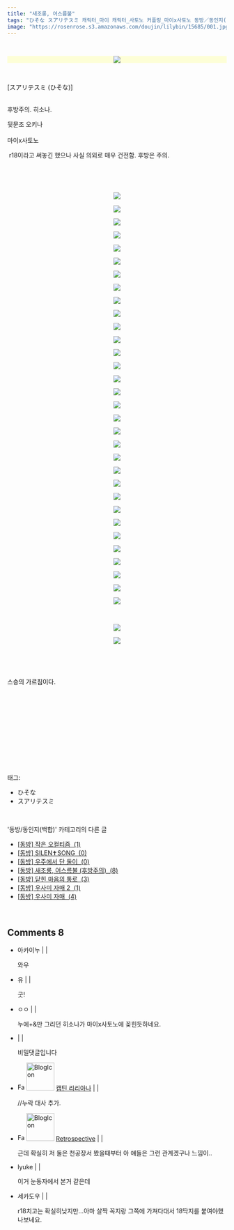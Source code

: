 ```yaml
---
title: "새조롱, 어스름불"
tags: "ひそな スアリテスミ 캐릭터_마이 캐릭터_사토노 커플링_마이x사토노 동방／동인지(백합)"
image: "https://rosenrose.s3.amazonaws.com/doujin/lilybin/15685/001.jpg"
---
```

<div class="article">
<div class="area_view">
<div style="text-align: left;"><br/><p style="text-align: left;"><span class="imageblock" style="display:inline-block;width:1000px;text-align: center; background-color: rgb(253, 254, 214);;height:auto;max-width:100%"><span data-lightbox="lightbox" data-url="https://t1.daumcdn.net/cfile/tistory/99DB643B5B2B87CC19?original"><img src="{{ site.imgserver1 }}/lilybin/15685/001.jpg"/></span></span></p><p style="text-align: left;"><br/></p><p style="text-align: left;">[スアリテスミ (ひそな)]<br/><br/></p><p style="text-align: left;">후방주의. 히소나.</p><p style="text-align: left;">뒷문조 오키나<br/><br/>마이x사토노</p><p style="text-align: left;"> r18이라고 써놓긴 했으나 사실 의외로 매우 건전함. 후방은 주의.</p><p style="text-align: left;"><br/></p><div style="color: rgb(0, 0, 0);"><p><br/></p><p style="text-align: center; clear: none; float: none;"><span class="imageblock" style="display:inline-block;width:706px;;height:auto;max-width:100%"><img src="{{ site.imgserver1 }}/lilybin/15685/002.jpg"/></span></p><p style="text-align: center; clear: none; float: none;"><span class="imageblock" style="display:inline-block;width:1000px;;height:auto;max-width:100%"><span data-lightbox="lightbox" data-url="https://t1.daumcdn.net/cfile/tistory/99E3BA505B2B889915?original"><img src="{{ site.imgserver1 }}/lilybin/15685/003.jpg"/></span></span></p><p style="text-align: center; clear: none; float: none;"><span class="imageblock" style="display:inline-block;width:1000px;;height:auto;max-width:100%"><span data-lightbox="lightbox" data-url="https://t1.daumcdn.net/cfile/tistory/99EE5D505B2B889914?original"><img src="{{ site.imgserver1 }}/lilybin/15685/004.jpg"/></span></span></p><p style="text-align: center; clear: none; float: none;"><span class="imageblock" style="display:inline-block;width:1000px;;height:auto;max-width:100%"><span data-lightbox="lightbox" data-url="https://t1.daumcdn.net/cfile/tistory/99CBE9505B2B889A18?original"><img src="{{ site.imgserver1 }}/lilybin/15685/005.jpg"/></span></span></p><p style="text-align: center; clear: none; float: none;"><span class="imageblock" style="display:inline-block;width:1000px;;height:auto;max-width:100%"><span data-lightbox="lightbox" data-url="https://t1.daumcdn.net/cfile/tistory/999F35505B2B889A1C?original"><img src="{{ site.imgserver1 }}/lilybin/15685/006.jpg"/></span></span></p><p style="text-align: center; clear: none; float: none;"><span class="imageblock" style="display:inline-block;width:1000px;;height:auto;max-width:100%"><span data-lightbox="lightbox" data-url="https://t1.daumcdn.net/cfile/tistory/996EBD505B2B889B09?original"><img src="{{ site.imgserver1 }}/lilybin/15685/007.jpg"/></span></span></p><p style="text-align: center; clear: none; float: none;"><span class="imageblock" style="display:inline-block;width:1000px;;height:auto;max-width:100%"><span data-lightbox="lightbox" data-url="https://t1.daumcdn.net/cfile/tistory/9907A4505B2B889C12?original"><img src="{{ site.imgserver1 }}/lilybin/15685/008.jpg"/></span></span></p><p style="text-align: center; clear: none; float: none;"><span class="imageblock" style="display:inline-block;width:1000px;;height:auto;max-width:100%"><span data-lightbox="lightbox" data-url="https://t1.daumcdn.net/cfile/tistory/996B95455B2B889D13?original"><img src="{{ site.imgserver1 }}/lilybin/15685/009.jpg"/></span></span></p><p style="text-align: center; clear: none; float: none;"><span class="imageblock" style="display:inline-block;width:1000px;;height:auto;max-width:100%"><span data-lightbox="lightbox" data-url="https://t1.daumcdn.net/cfile/tistory/99F587455B2B889E1E?original"><img src="{{ site.imgserver1 }}/lilybin/15685/010.jpg"/></span></span></p><p style="text-align: center; clear: none; float: none;"><span class="imageblock" style="display:inline-block;width:1000px;;height:auto;max-width:100%"><span data-lightbox="lightbox" data-url="https://t1.daumcdn.net/cfile/tistory/994A5B455B2B889F16?original"><img src="{{ site.imgserver1 }}/lilybin/15685/011.jpg"/></span></span></p><p style="text-align: center; clear: none; float: none;"><span class="imageblock" style="display:inline-block;width:1000px;;height:auto;max-width:100%"><span data-lightbox="lightbox" data-url="https://t1.daumcdn.net/cfile/tistory/9921E3455B2B889F1A?original"><img src="{{ site.imgserver1 }}/lilybin/15685/012.jpg"/></span></span></p><p style="text-align: center; clear: none; float: none;"><span class="imageblock" style="display:inline-block;width:1000px;;height:auto;max-width:100%"><span data-lightbox="lightbox" data-url="https://t1.daumcdn.net/cfile/tistory/99B26C455B2B88A024?original"><img src="{{ site.imgserver1 }}/lilybin/15685/013.jpg"/></span></span></p><p style="text-align: center; clear: none; float: none;"><span class="imageblock" style="display:inline-block;width:1000px;;height:auto;max-width:100%"><span data-lightbox="lightbox" data-url="https://t1.daumcdn.net/cfile/tistory/99C9A8455B2B88A022?original"><img src="{{ site.imgserver1 }}/lilybin/15685/014.jpg"/></span></span></p><p style="text-align: center; clear: none; float: none;"><span class="imageblock" style="display:inline-block;width:1000px;;height:auto;max-width:100%"><span data-lightbox="lightbox" data-url="https://t1.daumcdn.net/cfile/tistory/9905BD455B2B88A11B?original"><img src="{{ site.imgserver1 }}/lilybin/15685/015.jpg"/></span></span></p><p style="text-align: center; clear: none; float: none;"><span class="imageblock" style="display:inline-block;width:1000px;;height:auto;max-width:100%"><span data-lightbox="lightbox" data-url="https://t1.daumcdn.net/cfile/tistory/991807485B2B88A21A?original"><img src="{{ site.imgserver1 }}/lilybin/15685/016.jpg"/></span></span></p><p style="text-align: center; clear: none; float: none;"><span class="imageblock" style="display:inline-block;width:1000px;;height:auto;max-width:100%"><span data-lightbox="lightbox" data-url="https://t1.daumcdn.net/cfile/tistory/991C11485B2B88A31B?original"><img src="{{ site.imgserver1 }}/lilybin/15685/017.jpg"/></span></span></p><p style="text-align: center; clear: none; float: none;"><span class="imageblock" style="display:inline-block;width:1000px;;height:auto;max-width:100%"><span data-lightbox="lightbox" data-url="https://t1.daumcdn.net/cfile/tistory/99C06B485B2B88A422?original"><img src="{{ site.imgserver1 }}/lilybin/15685/018.jpg"/></span></span></p><p style="text-align: center; clear: none; float: none;"><span class="imageblock" style="display:inline-block;width:1000px;;height:auto;max-width:100%"><span data-lightbox="lightbox" data-url="https://t1.daumcdn.net/cfile/tistory/9961BD485B2B88A515?original"><img src="{{ site.imgserver1 }}/lilybin/15685/019.jpg"/></span></span></p><p style="text-align: center; clear: none; float: none;"><span class="imageblock" style="display:inline-block;width:1000px;;height:auto;max-width:100%"><span data-lightbox="lightbox" data-url="https://t1.daumcdn.net/cfile/tistory/99332C485B2B88A619?original"><img src="{{ site.imgserver1 }}/lilybin/15685/020.jpg"/></span></span></p><p style="text-align: center; clear: none; float: none;"><span class="imageblock" style="display:inline-block;width:1000px;;height:auto;max-width:100%"><span data-lightbox="lightbox" data-url="https://t1.daumcdn.net/cfile/tistory/991DE2485B2B88A706?original"><img src="{{ site.imgserver1 }}/lilybin/15685/021.jpg"/></span></span></p><p style="text-align: center; clear: none; float: none;"><span class="imageblock" style="display:inline-block;width:1000px;;height:auto;max-width:100%"><span data-lightbox="lightbox" data-url="https://t1.daumcdn.net/cfile/tistory/99E4F7485B2B88A81F?original"><img src="{{ site.imgserver1 }}/lilybin/15685/022.jpg"/></span></span></p><p style="text-align: center; clear: none; float: none;"><span class="imageblock" style="display:inline-block;width:1000px;;height:auto;max-width:100%"><span data-lightbox="lightbox" data-url="https://t1.daumcdn.net/cfile/tistory/9924F74D5B2B88A91C?original"><img src="{{ site.imgserver1 }}/lilybin/15685/023.jpg"/></span></span></p><p style="text-align: center; clear: none; float: none;"><span class="imageblock" style="display:inline-block;width:1000px;;height:auto;max-width:100%"><span data-lightbox="lightbox" data-url="https://t1.daumcdn.net/cfile/tistory/9969FF4D5B2B88AA17?original"><img src="{{ site.imgserver1 }}/lilybin/15685/024.jpg"/></span></span></p><p style="text-align: center; clear: none; float: none;"><span class="imageblock" style="display:inline-block;width:1000px;;height:auto;max-width:100%"><span data-lightbox="lightbox" data-url="https://t1.daumcdn.net/cfile/tistory/99FFF44D5B2B88AB20?original"><img src="{{ site.imgserver1 }}/lilybin/15685/025.jpg"/></span></span></p><p style="text-align: center; clear: none; float: none;"><span class="imageblock" style="display:inline-block;width:1000px;;height:auto;max-width:100%"><span data-lightbox="lightbox" data-url="https://t1.daumcdn.net/cfile/tistory/9979E04D5B2B88AB15?original"><img src="{{ site.imgserver1 }}/lilybin/15685/026.jpg"/></span></span></p><p style="text-align: center; clear: none; float: none;"><span class="imageblock" style="display:inline-block;width:1000px;;height:auto;max-width:100%"><span data-lightbox="lightbox" data-url="https://t1.daumcdn.net/cfile/tistory/9919934D5B2B88AC1D?original"><img src="{{ site.imgserver1 }}/lilybin/15685/027.jpg"/></span></span></p><p style="text-align: center; clear: none; float: none;"><span class="imageblock" style="display:inline-block;width:1000px;;height:auto;max-width:100%"><span data-lightbox="lightbox" data-url="https://t1.daumcdn.net/cfile/tistory/99029F4D5B2B88AD20?original"><img src="{{ site.imgserver1 }}/lilybin/15685/028.jpg"/></span></span></p><p style="text-align: center; clear: none; float: none;"><span class="imageblock" style="display:inline-block;width:1000px;;height:auto;max-width:100%"><span data-lightbox="lightbox" data-url="https://t1.daumcdn.net/cfile/tistory/999E744D5B2B88AD11?original"><img src="{{ site.imgserver1 }}/lilybin/15685/029.jpg"/></span></span></p><p style="text-align: center; clear: none; float: none;"><span class="imageblock" style="display:inline-block;width:1000px;;height:auto;max-width:100%"><span data-lightbox="lightbox" data-url="https://t1.daumcdn.net/cfile/tistory/99D233475B2B88AE1C?original"><img src="{{ site.imgserver1 }}/lilybin/15685/030.jpg"/></span></span></p><p style="text-align: center; clear: none; float: none;"><span class="imageblock" style="display:inline-block;width:1000px;;height:auto;max-width:100%"><span data-lightbox="lightbox" data-url="https://t1.daumcdn.net/cfile/tistory/99B7DE475B2B88AF1E?original"><img src="{{ site.imgserver1 }}/lilybin/15685/031.jpg"/></span></span></p><p style="text-align: center; clear: none; float: none;"><span class="imageblock" style="display:inline-block;width:1000px;;height:auto;max-width:100%"><span data-lightbox="lightbox" data-url="https://t1.daumcdn.net/cfile/tistory/99C453475B2B88AF1D?original"><img src="{{ site.imgserver1 }}/lilybin/15685/032.jpg"/></span></span></p><p style="text-align: center; clear: none; float: none;"><span class="imageblock" style="display:inline-block;width:1000px;;height:auto;max-width:100%"><span data-lightbox="lightbox" data-url="https://t1.daumcdn.net/cfile/tistory/99EF7E4B5B2C60E70C?original"><img src="{{ site.imgserver1 }}/lilybin/15685/033.jpg"/></span></span></p><p style="text-align: center; clear: none; float: none;"><br/></p><p style="text-align: center; clear: none; float: none;"><span class="imageblock" style="display:inline-block;width:1000px;;height:auto;max-width:100%"><span data-lightbox="lightbox" data-url="https://t1.daumcdn.net/cfile/tistory/99B60B475B2B88B11E?original"><img src="{{ site.imgserver1 }}/lilybin/15685/034.jpg"/></span></span></p><p style="text-align: center; clear: none; float: none;"><span class="imageblock" style="display:inline-block;width:1000px;;height:auto;max-width:100%"><span data-lightbox="lightbox" data-url="https://t1.daumcdn.net/cfile/tistory/995E15475B2B88B20D?original"><img src="{{ site.imgserver1 }}/lilybin/15685/035.jpg"/></span></span></p><p style="text-align: center; clear: none; float: none;"><br/></p><p><br/></p><p>스승의 가르침이다.</p><p><br/></p></div><p style="text-align: left;"><br/></p><p style="text-align: left;"><br/></p><p style="text-align: left;"><br/></p></div><p><br/></p>
</div></div><br/>
<div class="tagTrail">
<p>태그: </p>
<ul>
<li>ひそな</li>
<li>スアリテスミ</li>
</ul>
</div><br/>
<div class="another">
<p>'동방/동인지(백합)' 카테고리의 다른 글</p>
<ul>
<li><a href="/lilybin_15747">
[동방] 작은 오컬티즘  (1)
</a></li>
<li><a href="/lilybin_15721">
[동방] SILEN✝SONG  (0)
</a></li>
<li><a href="/lilybin_15706">
[동방] 우주에서 단 둘이  (0)
</a></li>
<li><a href="/lilybin_15685">
[동방] 새조롱, 어스름불 (후방주의)  (8)
</a></li>
<li><a href="/lilybin_15678">
[동방] 닫힌 마음의 통로  (3)
</a></li>
<li><a href="/lilybin_15698">
[동방] 우사미 자매 2  (1)
</a></li>
<li><a href="/lilybin_15672">
[동방] 우사미 자매  (4)
</a></li>
</ul>
</div><br/>
<div class="comment">
<h2 class="bold">Comments <span id="commentCount15685">8</span></h2>
<div style="clear:both;">
<div id="entry15685Comment" style="display:block">
<ul class="list_reply">
<li class="rp_general" id="comment14464229">
<div class="post-comment">
<div>
<span>
<i class="fa fa-user"></i>아카이누 |
                                |
                               
</span>
<p>와우</p>

</div>
</div>
</li>
<li class="rp_general" id="comment14464260">
<div class="post-comment">
<div>
<span>
<i class="fa fa-user"></i>유 |
                                |
                               
</span>
<p>굿!</p>

</div>
</div>
</li>
<li class="rp_general" id="comment14464373">
<div class="post-comment">
<div>
<span>
<i class="fa fa-user"></i>ㅇㅇ |
                                |
                               
</span>
<p>누에+&amp;만 그리던 히소나가 마이x사토노에 꽂힌듯하네요.</p>

</div>
</div>
</li>
<li class="rp_secret hiddenComment" id="comment14464385">
<div class="post-comment">
<div>
<span>
<i class="fa fa-user"></i> |
                                |
                               
</span>
<p>비밀댓글입니다</p>

</div>
</div>
</li>
<li class="rp_admin" id="comment14464571">
<div class="post-comment">
<div>
<span>
<i class="fa fa-user"></i><img alt="Favicon of https://lilybin.tistory.com" height="16" onerror="this.onerror=null;this.parentNode.removeChild(this)" src="https://lilybin.tistory.com/favicon.ico" width="16"/> <img alt="BlogIcon" height="64" onerror="this.parentNode.removeChild(this)" src="https://lilybin.tistory.com/index.gif" width="64"/> <a href="https://lilybin.tistory.com" onclick="return openLinkInNewWindow(this)">캡틴 리리아나</a><span class="tistoryProfileLayerTrigger" onclick='TistoryProfile.show(event, this, {"title":"\ub9ac\ub9ac\uc544\ub098\uc758 \ubc31\ud569\uacf5\uac04","url":"https:\/\/lilybin.tistory.com","nickname":"\ub9ac\ub9ac\uc544\ub098","items":[]}); return false;'></span> |
                                |
                               
</span>
<p>//누락 대사 추가.</p>

</div>
</div>
</li>
<li class="rp_general" id="comment14464666">
<div class="post-comment">
<div>
<span>
<i class="fa fa-user"></i><img alt="Favicon of https://retropective53.tistory.com" height="16" onerror="this.onerror=null;this.parentNode.removeChild(this)" src="https://retropective53.tistory.com/favicon.ico" width="16"/> <img alt="BlogIcon" height="64" onerror="this.parentNode.removeChild(this)" src="https://retropective53.tistory.com/index.gif" width="64"/> <a href="https://retropective53.tistory.com" onclick="return openLinkInNewWindow(this)">Retrospective</a><span class="tistoryProfileLayerTrigger" onclick='TistoryProfile.show(event, this, {"title":"Vanished Romance","url":"https:\/\/retropective53.tistory.com","nickname":"Retrospective","items":[]}); return false;'></span> |
                                |
                               
</span>
<p>근데 확실히 저 둘은 천공장서 봤을때부터 아 얘들은 그런 관계겠구나 느낌이..</p>

</div>
</div>
</li>
<li class="rp_general" id="comment14465405">
<div class="post-comment">
<div>
<span>
<i class="fa fa-user"></i>lyuke |
                                |
                               
</span>
<p>이거 눈동자에서 본거 같은데</p>

</div>
</div>
</li>
<li class="rp_general" id="comment14492013">
<div class="post-comment">
<div>
<span>
<i class="fa fa-user"></i>세카도우 |
                                |
                               
</span>
<p>r18치고는 확실히낮지만...아마 살짝 꼭지랑 그쪽에 가져다대서 18딱지를 붙여야했나보네요.</p>

</div>
</div>
</li>
</ul>
</div>
</div>
</div><br/>
<br/>
<p id="refer"></p>
<br/>

